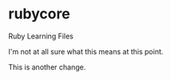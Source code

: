 # rubycore
Ruby Learning Files

I'm not at all sure what this means at this point.

This is another change.